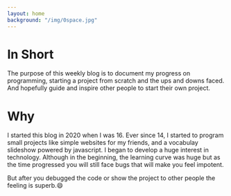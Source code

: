```yaml
---
layout: home
background: "/img/0space.jpg"
---
```


# In Short

The purpose of this weekly blog is to document my progress on programming, starting a project from scratch and the ups and downs faced. And hopefully guide and inspire other people to start their own project.

# Why

I started this blog in 2020 when I was 16. Ever since 14, I started to program small projects like simple websites for my friends, and a vocabulay slideshow powered by javascript. I began to develop a huge interest in technology. Although in the beginning, the learning curve was huge but as the time progressed you will still face bugs that will make you feel impotent.

But after you debugged the code or show the project to other people the feeling is superb.😄
